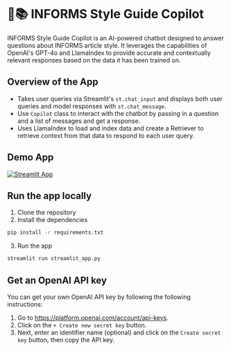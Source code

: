 # 🦙📚 INFORMS Style Guide Copilot

INFORMS Style Guide Copilot is an AI-powered chatbot designed to answer questions about INFORMS article style. It leverages the capabilities of OpenAI's GPT-4o and LlamaIndex to provide accurate and contextually relevant responses based on the data it has been trained on.

## Overview of the App

- Takes user queries via Streamlit's `st.chat_input` and displays both user queries and model responses with `st.chat_message`.
- Use `Copilot` class to interact with the chatbot by passing in a question and a list of messages and get a response.
- Uses LlamaIndex to load and index data and create a Retriever to retrieve context from that data to respond to each user query.

## Demo App

[![Streamlit App](https://static.streamlit.io/badges/streamlit_badge_black_white.svg)](https://llamaindex-chat-with-student-handbook-8tp48eikcchw2w9g9fvmsj.streamlit.app/)

## Run the app locally

1. Clone the repository
2. Install the dependencies

```bash
pip install -r requirements.txt
```

3. Run the app

```bash
streamlit run streamlit_app.py
```

## Get an OpenAI API key

You can get your own OpenAI API key by following the following instructions:
1. Go to https://platform.openai.com/account/api-keys.
2. Click on the `+ Create new secret key` button.
3. Next, enter an identifier name (optional) and click on the `Create secret key` button, then copy the API key.
